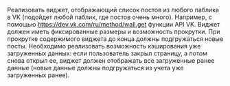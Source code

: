 Реализовать виджет, отображающий список постов из любого паблика
в VK (подойдет любой паблик, где постов очень много). Например, с
помощью https://dev.vk.com/ru/method/wall.get функции API VK. Виджет
должен иметь фиксированные размеры и возможность прокрутки. При
прокрутке содержимого виджета до конца должны подгружаться новые
посты. Необходимо реализовать возможность кэширования уже загруженных
данных: если пользователь закрыл страницу, а потом снова открыл ее,
виджет должен отображать все загруженные ранее данные (новые данные
должны подгружаться из учета уже загруженных ранее).
